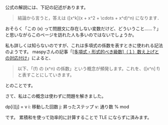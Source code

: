 公式の解説には、下記の記述があります。

> 結論から言うと，答えは \([x^k](x + x^2 + \cdots + x^d)^n\) になります．

おそらく「この \(x\) って問題文に存在しない変数だけど、どういうこと……？」と思いながらこのページを訪れた人も多いのではないでしょうか。

私も詳しくは知らないのですが、これは多項式の係数を表すときに使われる記法のようです。
maspyさんの記事「[[多項式・形式的べき級数]（１）数え上げとの対応付け](https://maspypy.com/%e5%a4%9a%e9%a0%85%e5%bc%8f%e3%83%bb%e5%bd%a2%e5%bc%8f%e7%9a%84%e3%81%b9%e3%81%8d%e7%b4%9a%e6%95%b0%e6%95%b0%e3%81%88%e4%b8%8a%e3%81%92%e3%81%a8%e3%81%ae%e5%af%be%e5%bf%9c%e4%bb%98%e3%81%91)」によると、

> 以下、「\(f\) の \(x^n\) の係数」という概念が頻発します。これを、<span class="bold-red">\([x^n] f\)</span> と表すことにしていきます。

とのことです。

さて、私はこの概念は使わずに問題を解きました。

dp[i][j] = v
i: 移動した回数
j: 昇ったステップ
v: 通り数 % mod

です。
累積和を使って効率的に計算することで TLE にならずに済みます。
